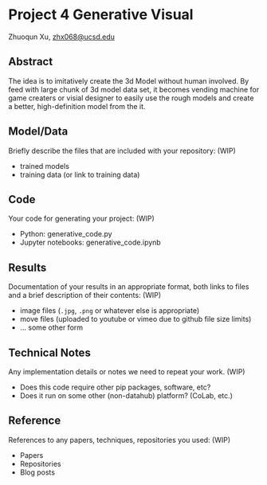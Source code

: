 # Project 4 Generative Visual

Zhuoqun Xu, zhx068@ucsd.edu

## Abstract

The idea is to imitatively create the 3d Model without human involved. By feed with large chunk of 3d model data set, 
it becomes vending machine for game creaters or visial designer to easily use the rough models and create a better,
high-definition model from the it.

## Model/Data

Briefly describe the files that are included with your repository: (WIP)
- trained models
- training data (or link to training data)

## Code

Your code for generating your project: (WIP)
- Python: generative_code.py
- Jupyter notebooks: generative_code.ipynb

## Results

Documentation of your results in an appropriate format, both links to files and a brief description of their contents: (WIP)
- image files (`.jpg`, `.png` or whatever else is appropriate)
- move files (uploaded to youtube or vimeo due to github file size limits)
- ... some other form

## Technical Notes

Any implementation details or notes we need to repeat your work. (WIP)
- Does this code require other pip packages, software, etc?
- Does it run on some other (non-datahub) platform? (CoLab, etc.)

## Reference

References to any papers, techniques, repositories you used: (WIP)
- Papers
- Repositories
- Blog posts
